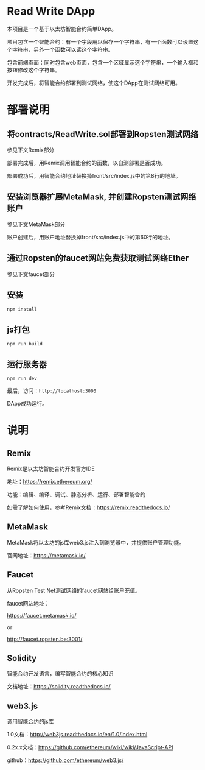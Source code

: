# Read Write DApp 

本项目是一个基于以太坊智能合约简单DApp。

项目包含一个智能合约：有一个字段用以保存一个字符串，有一个函数可以设置这个字符串，另外一个函数可以读这个字符串。

包含前端页面：同时包含web页面，包含一个区域显示这个字符串，一个输入框和按钮修改这个字符串。

开发完成后，将智能合约部署到测试网络，使这个DApp在测试网络可用。

# 部署说明

## 将contracts/ReadWrite.sol部署到Ropsten测试网络

参见下文Remix部分

部署完成后，用Remix调用智能合约的函数，以自测部署是否成功。

部署成功后，用智能合约地址替换掉front/src/index.js中的第8行的地址。

## 安装浏览器扩展MetaMask, 并创建Ropsten测试网络账户

参见下文MetaMask部分

账户创建后，用账户地址替换掉front/src/index.js中的第60行的地址。

## 通过Ropsten的faucet网站免费获取测试网络Ether

参见下文faucet部分

## 安装

`npm install`

## js打包

`npm run build`

## 运行服务器

`npm run dev`

最后，访问：`http://localhost:3000`

DApp成功运行。

# 说明

## Remix

Remix是以太坊智能合约开发官方IDE

地址：https://remix.ethereum.org/

功能：编辑、编译、调试、静态分析、运行、部署智能合约

如需了解如何使用，参考Remix文档：https://remix.readthedocs.io/

## MetaMask

MetaMask将以太坊的js库web3.js注入到浏览器中，并提供账户管理功能。

官网地址：https://metamask.io/

## Faucet

从Ropsten Test Net测试网络的faucet网站给账户充值。

faucet网站地址：

https://faucet.metamask.io/ 

or

http://faucet.ropsten.be:3001/

## Solidity

智能合约开发语言，编写智能合约的核心知识

文档地址：https://solidity.readthedocs.io/

## web3.js

调用智能合约的js库

1.0文档：http://web3js.readthedocs.io/en/1.0/index.html

0.2x.x文档：https://github.com/ethereum/wiki/wiki/JavaScript-API

github：https://github.com/ethereum/web3.js/

